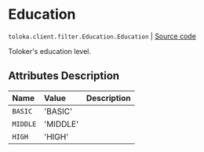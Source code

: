 # Education
`toloka.client.filter.Education.Education` | [Source code](https://github.com/Toloka/toloka-kit/blob/v1.2.0/src/client/filter.py#L301)

Toloker's education level.

## Attributes Description

| Name | Value | Description |
| :------| :-----------| :----------| 
`BASIC`|'BASIC'|
`MIDDLE`|'MIDDLE'|
`HIGH`|'HIGH'|
